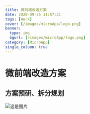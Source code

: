 ```yaml
---
title: 微前端改造方案
date: 2020-09-25 11:57:21
tags: [Work]
cover: [/images/microApp/logo.png]
banner:
  type: img
  bgurl: [/images/microApp/logo.png]
category: [MicroApp]
single_column: true
---
```

# 微前端改造方案

## 方案预研、拆分规划

![这是图片](/images/microApp/xmind.jpg "微前端改造方案")

